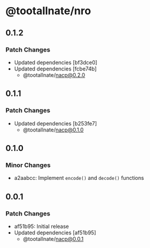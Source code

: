 # @tootallnate/nro

## 0.1.2

### Patch Changes

- Updated dependencies [bf3dce0]
- Updated dependencies [fcbe74b]
  - @tootallnate/nacp@0.2.0

## 0.1.1

### Patch Changes

- Updated dependencies [b253fe7]
  - @tootallnate/nacp@0.1.0

## 0.1.0

### Minor Changes

- a2aabcc: Implement `encode()` and `decode()` functions

## 0.0.1

### Patch Changes

- af51b95: Initial release
- Updated dependencies [af51b95]
  - @tootallnate/nacp@0.0.1
